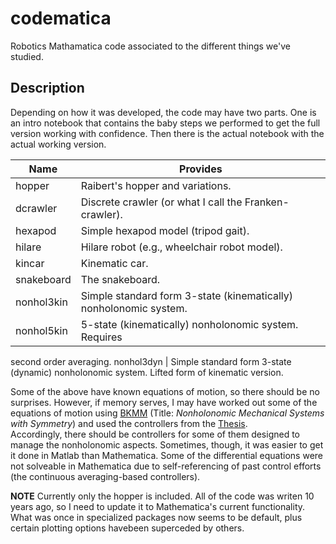 # codematica

Robotics Mathamatica code associated to the different things we've studied.



## Description

Depending on how it was developed, the code may have two parts.  One is
an intro notebook that contains the baby steps we performed to get the
full version working with confidence.  Then there is the actual notebook
with the actual working version.

Name | Provides
-----| --------
hopper  | Raibert's hopper and variations.
dcrawler | Discrete crawler (or what I call the Franken-crawler).
hexapod | Simple hexapod model (tripod gait).
hilare | Hilare robot (e.g., wheelchair robot model).
kincar | Kinematic car.
snakeboard | The snakeboard.
nonhol3kin | Simple standard form 3-state (kinematically) nonholonomic system.
nonhol5kin | 5-state (kinematically) nonholonomic system. Requires
second order averaging.
nonhol3dyn | Simple standard form 3-state (dynamic) nonholonomic system.
Lifted form of kinematic version.


Some of the above have known equations of motion, so there should be no
surprises.  However, if memory serves, I may have worked out some of
the equations of motion using
[BKMM](http://www.cds.caltech.edu/~marsden/bib/1996.html) (Title:
*Nonholonomic Mechanical Systems with Symmetry*) and used the
controllers from the
[Thesis](http://ivalab.ece.gatech.edu/Publi/Vela_thesis%5B2003%5D.html).  
Accordingly, there should be controllers for some of them designed to
manage the nonholonomic aspects.  Sometimes, though, it was easier to
get it done in Matlab than Mathematica.  Some of the differential
equations were not solveable in Mathematica due to self-referencing of
past control efforts (the continuous averaging-based controllers).

**NOTE** Currently only the hopper is included.  All of the code was
writen 10 years ago, so I need to update it to Mathematica's current
functionality.  What was once in specialized packages now seems to be
default, plus certain plotting options havebeen superceded by others.


